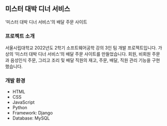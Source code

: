## 미스터 대박 디너 서비스
‘미스터 대박 디너 서비스’의 배달 주문 사이트

### 프로젝트 소개
서울시립대학교 2022년도 2학기 소프트웨어공학 강의 3인 팀 개발 프로젝트입니다.
가상의 ‘미스터 대박 디너 서비스’의 배달 주문 사이트를 만들었습니다. 회원, 비회원 주문과 음성인식 주문, 그리고 조리 및 배달 직원의 재고, 주문, 배달, 직원 관리 기능을 구현했습니다.

### 개발 환경
- HTML
- CSS
- JavaScript
- Python
- Framework: Django
- Database: MySQL
